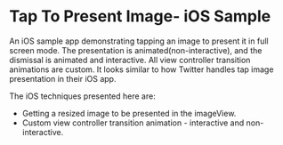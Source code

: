 # Tap To Present Image- iOS Sample

An iOS sample app demonstrating tapping an image to present it in full screen mode.
The presentation is animated(non-interactive), and the dismissal is animated and interactive. All view controller transition animations are custom. It looks similar to how Twitter handles tap image presentation in their iOS app.


The iOS techniques presented here are:
* Getting a resized image to be presented in the imageView.
* Custom view controller transition animation - interactive and non-interactive.
